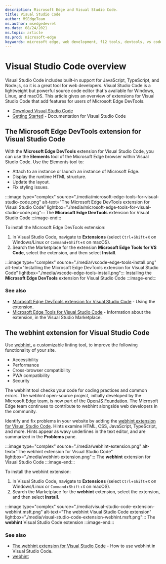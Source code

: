 ```yaml
---
description: Microsoft Edge and Visual Studio Code.
title: Visual Studio Code
author: MSEdgeTeam
ms.author: msedgedevrel
ms.date: 08/24/2021
ms.topic: article
ms.prod: microsoft-edge
keywords: microsoft edge, web development, f12 tools, devtools, vs code, visual studio code, debugger, webhint
---
```

# Visual Studio Code overview

Visual Studio Code includes built-in support for JavaScript, TypeScript, and Node.js, so it is a great tool for web developers.  Visual Studio Code is a lightweight but powerful source code editor that's available for Windows, Linux, and macOS.  This article gives an overview of extensions for Visual Studio Code that add features for users of Microsoft Edge DevTools.

*  [Download Visual Studio Code](https://code.visualstudio.com)
*  [Getting Started](https://code.visualstudio.com/Docs) - Documentation for Visual Studio Code


<!-- ====================================================================== -->
## The Microsoft Edge DevTools extension for Visual Studio Code

With the **Microsoft Edge DevTools** extension for Visual Studio Code, you can use the **Elements** tool of the Microsoft Edge browser within Visual Studio Code.  Use the Elements tool to:
*   Attach to an instance or launch an instance of Microsoft Edge.
*   Display the runtime HTML structure.
*   Update the layout.
*   Fix styling issues.

:::image type="complex" source="./media/microsoft-edge-tools-for-visual-studio-code.png" alt-text="The Microsoft Edge DevTools extension for Visual Studio Code" lightbox="./media/microsoft-edge-tools-for-visual-studio-code.png":::
   The **Microsoft Edge DevTools** extension for Visual Studio Code
:::image-end:::

To install the Microsoft Edge DevTools extension:
1. In Visual Studio Code, navigate to **Extensions** (select `Ctrl`+`Shift`+`X` on Windows/Linux or `Command`+`Shift`+`X` on macOS).
1. Search the Marketplace for the extension **Microsoft Edge Tools for VS Code**, select the extension, and then select **Install**.

:::image type="complex" source="./media/vscode-edge-tools-install.png" alt-text="Installing the Microsoft Edge DevTools extension for Visual Studio Code" lightbox="./media/vscode-edge-tools-install.png":::
   Installing the **Microsoft Edge DevTools** extension for Visual Studio Code
:::image-end:::

### See also

*  [Microsoft Edge DevTools extension for Visual Studio Code](./microsoft-edge-devtools-extension.md) - Using the extension.
*  [Microsoft Edge Tools for Visual Studio Code](https://marketplace.visualstudio.com/items?itemName=ms-edgedevtools.vscode-edge-devtools) - Information about the extension, in the Visual Studio Marketplace.


<!-- ====================================================================== -->
## The webhint extension for Visual Studio Code

Use [webhint](https://webhint.io), a customizable linting tool, to improve the following functionality of your site.

*   Accessibility
*   Performance
*   Cross-browser compatibility
*   PWA compatibility
*   Security

The webhint tool checks your code for coding practices and common errors.  The webhint open-source project, initially developed by the Microsoft Edge team, is now part of the [OpenJS Foundation](https://openjsf.org).  The Microsoft Edge team continues to contribute to webhint alongside web developers in the community.

Identify and fix problems in your website by adding the [webhint extension for Visual Studio Code](https://marketplace.visualstudio.com/items?itemName=webhint.vscode-webhint).  Hints examine HTML, CSS, JavaScript, TypeScript, and more.  Hints appear as wavy underlines in the text editor, and are summarized in the **Problems** pane.

:::image type="complex" source="./media/webhint-extension.png" alt-text="The webhint extension for Visual Studio Code" lightbox="./media/webhint-extension.png":::
   The **webhint** extension for Visual Studio Code
:::image-end:::

To install the webhint extension:
1. In Visual Studio Code, navigate to **Extensions** (select `Ctrl`+`Shift`+`X` on Windows/Linux or `Command`+`Shift`+`X` on macOS).
1. Search the Marketplace for the **webhint** extension, select the extension, and then select **Install**.

:::image type="complex" source="./media/visual-studio-code-extension-webhint.msft.png" alt-text="The webhint Visual Studio Code extension" lightbox="./media/visual-studio-code-extension-webhint.msft.png":::
   The **webhint** Visual Studio Code extension
:::image-end:::

### See also

*  [The webhint extension for Visual Studio Code](./webhint.md) - How to use webhint in Visual Studio Code.
*  [webhint](https://webhint.io)


<!-- ====================================================================== -->
<!--links -->
<!-- external links -->




